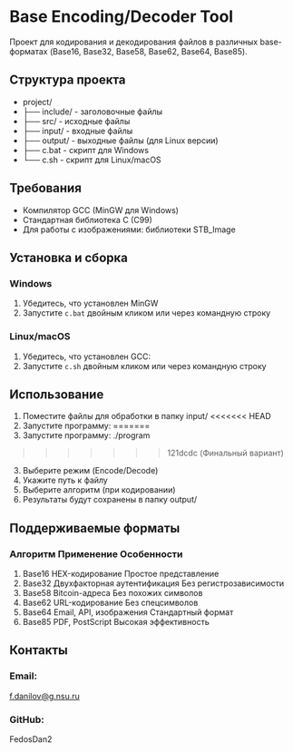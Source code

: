 # Base Encoding/Decoder Tool

Проект для кодирования и декодирования файлов в различных base-форматах (Base16, Base32, Base58, Base62, Base64, Base85).

## Структура проекта
- project/
- ├── include/       - заголовочные файлы
- ├── src/           - исходные файлы
- ├── input/         - входные файлы
- ├── output/        - выходные файлы (для Linux версии)
- ├── c.bat          - скрипт для Windows
- └── c.sh           - скрипт для Linux/macOS


## Требования

- Компилятор GCC (MinGW для Windows)
- Стандартная библиотека C (C99)
- Для работы с изображениями: библиотеки STB_Image

## Установка и сборка

### Windows
1. Убедитесь, что установлен MinGW
2. Запустите `c.bat` двойным кликом или через командную строку

### Linux/macOS
1. Убедитесь, что установлен GCC:
2. Запустите `c.sh` двойным кликом или через командную строку

## Использование 
1. Поместите файлы для обработки в папку input/
<<<<<<< HEAD
2. Запустите программу:
=======
2. Запустите программу: ./program
>>>>>>> 121dcdc (Финальный вариант)
3. Выберите режим (Encode/Decode)
4. Укажите путь к файлу
5. Выберите алгоритм (при кодировании)
6. Результаты будут сохранены в папку output/

## Поддерживаемые форматы
### Алгоритм	        Применение	                    Особенности
1. Base16	        HEX-кодирование	                Простое представление
2. Base32	        Двухфакторная аутентификация	Без регистрозависимости
3. Base58	        Bitcoin-адреса	                Без похожих символов
4. Base62	        URL-кодирование	                Без спецсимволов
5. Base64	        Email, API, изображения	        Стандартный формат
6. Base85	        PDF, PostScript	                Высокая эффективность


## Контакты
### Email: 
f.danilov@g.nsu.ru
### GitHub: 
FedosDan2